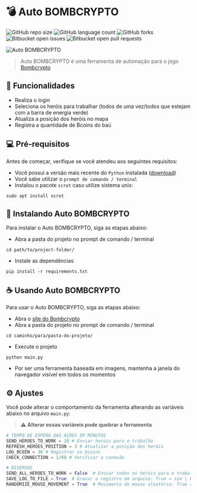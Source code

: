 # 💣 Auto BOMBCRYPTO

![GitHub repo size](https://img.shields.io/github/repo-size/victortp/auto-bombcrypto?style=for-the-badge)
![GitHub language count](https://img.shields.io/github/languages/count/victortp/auto-bombcrypto?style=for-the-badge)
![GitHub forks](https://img.shields.io/github/forks/victortp/auto-bombcrypto?style=for-the-badge)
![Bitbucket open issues](https://img.shields.io/bitbucket/issues/victortp/auto-bombcrypto?style=for-the-badge)
![Bitbucket open pull requests](https://img.shields.io/bitbucket/pr-raw/victortp/auto-bombcrypto?style=for-the-badge)

<img src="https://github.com/victortp/auto-bombcrypto/blob/main/docs/logo.png" alt="Auto BOMBCRYPTO">

> Auto BOMBCRYPTO é uma ferramenta de automação para o jogo [Bombcrypto](https://app.bombcrypto.io/)

## 💎 Funcionalidades

- Realiza o login
- Seleciona os heróis para trabalhar (todos de uma vez/todos que estejam com a barra de energia verde)
- Atualiza a posição dos heróis no mapa
- Registra a quantidade de Bcoins do baú

## 💻 Pré-requisitos

Antes de começar, verifique se você atendeu aos seguintes requisitos:

- Você possui a versão mais recente do `Python` instalada ([download](https://www.python.org/downloads/))
- Você sabe utilizar o `prompt de comando / terminal`
- Instalou o pacote `scrot` caso utilize sistema unix:

```
sudo apt install scrot
```

## 🚀 Instalando Auto BOMBCRYPTO

Para instalar o Auto BOMBCRYPTO, siga as etapas abaixo:

- Abra a pasta do projeto no prompt de comando / terminal

```
cd path/to/project-folder/
```

- Instale as dependências

```
pip install -r requirements.txt
```

## ☕ Usando Auto BOMBCRYPTO

Para usar o Auto BOMBCRYPTO, siga as etapas abaixo:

- Abra o [site do Bombcrypto](https://app.bombcrypto.io/)
- Abra a pasta do projeto no prompt de comando / terminal

```
cd caminho/para/pasta-do-projeto/
```

- Execute o projeto

```
python main.py
```

- Por ser uma ferramenta baseada em imagens, mantenha a janela do navegador visível em todos os momentos

## ⚙️ Ajustes

Você pode alterar o comportamento da ferramenta alterando as variáveis abaixo no arquivo `main.py`:

> ⚠️ **Alterar essas variáreis pode quebrar a ferramenta**

```python
# TEMPO DE ESPERA DAS AÇÕES EM MINUTOS
SEND_HEROES_TO_WORK = 10 # Enviar heróis para o trabalho
REFRESH_HEROES_POSITION = 3 # Atualizar a posição dos heróis
LOG_BCOIN = 30 # Registrar os bcoins
CHECK_CONNECTION = 1/60 # Verificar a conexão

# DIVERSOS
SEND_ALL_HEROES_TO_WORK = False  # Enviar todos os heróis para o trabalho: True = sim | False = não
SAVE_LOG_TO_FILE = True  # Gravar o registro em arquivo: True = sim | False = não
RANDOMIZE_MOUSE_MOVEMENT = True  # Movimento do mouse aleatório: True = sim | False = não
```
